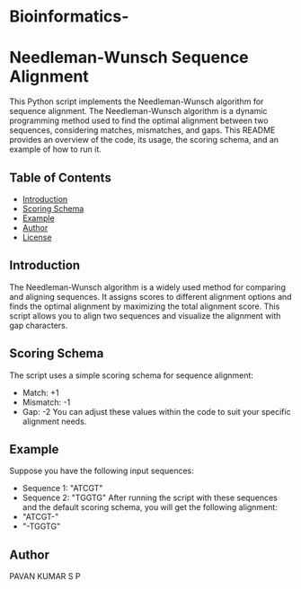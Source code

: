 # Bioinformatics-
# Needleman-Wunsch Sequence Alignment 

This Python script implements the Needleman-Wunsch algorithm for sequence alignment. The Needleman-Wunsch algorithm is a dynamic programming method used to find the optimal alignment between two sequences, considering matches, mismatches, and gaps. This README provides an overview of the code, its usage, the scoring schema, and an example of how to run it.

## Table of Contents

- [Introduction](#introduction)
- [Scoring Schema](#scoring-schema)
- [Example](#example)
- [Author](#author)
- [License](#license)

## Introduction

The Needleman-Wunsch algorithm is a widely used method for comparing and aligning sequences. It assigns scores to different alignment options and finds the optimal alignment by maximizing the total alignment score. This script allows you to align two sequences and visualize the alignment with gap characters.

## Scoring Schema
The script uses a simple scoring schema for sequence alignment:
- Match: +1
- Mismatch: -1
- Gap: -2
You can adjust these values within the code to suit your specific alignment needs.

## Example
Suppose you have the following input sequences:
- Sequence 1: "ATCGT"
- Sequence 2: "TGGTG"
After running the script with these sequences and the default scoring schema, you will get the following alignment:
- "ATCGT-"
- "-TGGTG"

## Author
PAVAN KUMAR S P
